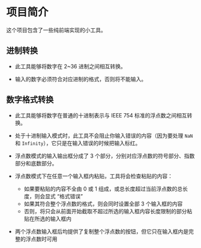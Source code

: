 # 项目简介

这个项目包含了一些纯前端实现的小工具。

## 进制转换

- 此工具能够将数字在 2~36 进制之间相互转换。

- 输入的数字必须符合对应进制的格式，否则将不能输入。

## 数字格式转换

- 此工具能够将数字在普通的十进制表示与 IEEE 754 标准的浮点数之间相互转换。

- 处于十进制输入模式时，此工具不会阻止你输入错误的内容（因为要处理 `NaN` 和 `Infinity`），它只是在输入错误的时候把输入标红。

- 浮点数模式的输入输出框分成了 3 个部分，分别对应浮点数的符号部分、指数部分和底数部分。

- 浮点数模式下在任意一个输入框内粘贴，工具将会检查粘贴的内容：

  - 如果要粘贴的内容不全由 0 或 1 组成，或总长度超过当前浮点数的总长度，则会显式 “格式错误”
  - 如果其符合整个浮点数的格式，则会同时设置全部 3 个输入框的内容
  - 否则，将只会从前面开始截取不超过所选的输入框内容长度限制的部分粘贴在所选的输入框内

- 两个浮点数输入框后均提供了复制整个浮点数的按钮，但它只在输入框内是完整的浮点数时可用
